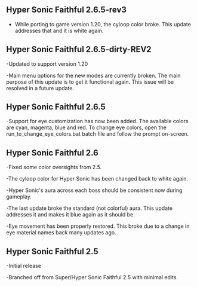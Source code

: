 ## Hyper Sonic Faithful 2.6.5-rev3
- While porting to game version 1.20, the cyloop color broke.  This update addresses that and it is white again.

## Hyper Sonic Faithful 2.6.5-dirty-REV2
-Updated to support version 1.20

-Main menu options for the new modes are currently broken.  The main purpose of this update is to get it functional again.  This issue will be resolved in a future update.

## Hyper Sonic Faithful 2.6.5
-Support for eye customization has now been added.  The available colors are cyan, magenta, blue and red.  To change eye colors, open the run_to_change_eye_colors.bat batch file and follow the prompt on-screen.

## Hyper Sonic Faithful 2.6
-Fixed some color oversights from 2.5.

-The cyloop color for Hyper Sonic has been changed back to white again.

-Hyper Sonic's aura across each boss should be consistent now during gameplay.

-The last update broke the standard (not colorful) aura.  This update addresses it and makes it blue again as it should be.

-Eye movement has been properly restored.  This broke due to a change in eye material names back many updates ago.


## Hyper Sonic Faithful 2.5
-Initial release

-Branched off from Super/Hyper Sonic Faithful 2.5 with minimal edits.